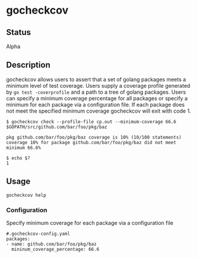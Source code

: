 # gocheckcov

## Status
Alpha

## Description
gocheckcov allows users to assert that a set of golang packages meets a minimum level of test coverage. Users supply a coverage profile generated by `go test -coverprofile` and a path to a tree of golang packages. Users can specify a minimum coverage percentage for all packages or specify a minimum for each package via a configuration file. If each package does not meet the specified minimum coverage gocheckcov will exit with code 1.

```
$ gocheckcov check --profile-file cp.out --minimum-coverage 66.6 $GOPATH/src/github.com/bar/foo/pkg/baz

pkg github.com/bar/foo/pkg/baz coverage is 10% (10/100 statements)
coverage 10% for package github.com/bar/foo/pkg/baz did not meet minimum 66.6%

$ echo $?
1
```

## Usage
```
gocheckcov help
```

### Configuration
Specify minimum coverage for each package via a configuration file
```
#.gocheckcov-config.yaml
packages:
- name: github.com/bar/foo/pkg/baz
  mininum_coverage_percentage: 66.6
```
